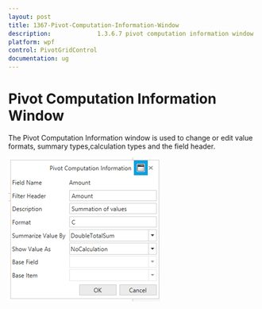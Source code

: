 ```yaml
---
layout: post
title: 1367-Pivot-Computation-Information-Window
description:             1.3.6.7 pivot computation information window
platform: wpf
control: PivotGridControl
documentation: ug
---
```


# Pivot Computation Information Window

The Pivot Computation Information window is used to change or edit value formats, summary types,calculation types and the field header.

![](PivotSchemaDesigner-Images/PivotComputationWindow.png)